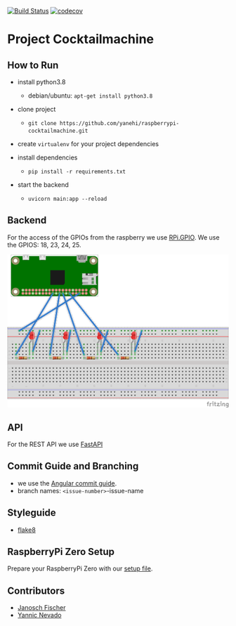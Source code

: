 [![Build Status](https://travis-ci.com/yanehi/raspberrypi-cocktailmachine.svg?branch=master)](https://travis-ci.org/yanehi/raspberrypi-cocktailmachine)
[![codecov](https://codecov.io/gh/yanehi/raspberrypi-cocktailmachine/branch/master/graph/badge.svg?token=7J43OC52VU)](https://codecov.io/gh/yanehi/raspberrypi-cocktailmachine)

# Project Cocktailmachine

## How to Run

* install python3.8
    * debian/ubuntu: `apt-get install python3.8`

* clone project
    * `git clone https://github.com/yanehi/raspberrypi-cocktailmachine.git`

* create `virtualenv` for your project dependencies

* install dependencies

    * `pip install -r requirements.txt`

* start the backend
    * `uvicorn main:app --reload`

## Backend

For the access of the GPIOs from the raspberry we use [RPi.GPIO](https://pypi.org/project/RPi.GPIO/).
We use the GPIOS: 18, 23, 24, 25.

![Fritzing](cocktail_leds_bb.png)

## API

For the REST API we use [FastAPI](https://fastapi.tiangolo.com/)

## Commit Guide and Branching

* we use the [Angular commit guide](https://github.com/angular/angular/blob/master/CONTRIBUTING.md).
* branch names: `<issue-number>`-issue-name

## Styleguide
* [flake8](https://flake8.pycqa.org/en/latest/)

## RaspberryPi Zero Setup

Prepare your RaspberryPi Zero with our [setup file](./Setup_pi.md).

## Contributors

* [Janosch Fischer](https://github.com/janosch09)
* [Yannic Nevado](https://github.com/yanehi)



